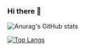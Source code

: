 ### Hi there 👋

<!--
**Carl224/Carl224** is a ✨ _special_ ✨ repository because its `README.md` (this file) appears on your GitHub profile.

Here are some ideas to get you started:

- 🔭 I’m currently working on ...
- 🌱 I’m currently learning ...
- 👯 I’m looking to collaborate on ...
- 🤔 I’m looking for help with ...
- 💬 Ask me about ...
- 📫 How to reach me: ...
- 😄 Pronouns: ...
- ⚡ Fun fact: ...
-->
<!-- [![Anurag's github stats](https://github-readme-stats.vercel.app/api?username=anuraghazra)](https://github.com/anuraghazra/github-readme-stats) -->
![Anurag's GitHub stats](https://github-readme-stats.vercel.app/api?username=Carl224&show_icons=true&theme=radical)
<!-- 语言统计 -->
[![Top Langs](https://github-readme-stats.vercel.app/api/top-langs/?username=Carl224&layout=compact&show_icons=true&theme=radical)](https://github.com/anuraghazra/github-readme-stats)
<!-- 项目模板 -->
<!-- [![Readme Card](https://github-readme-stats.vercel.app/api/pin/?username=arl224&repo=github-readme-stats)](https://github.com/anuraghazra/github-readme-stats) -->
